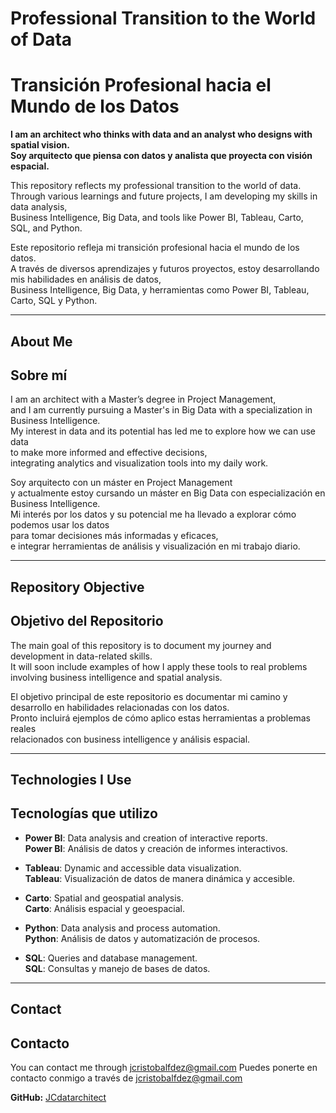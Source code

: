 # Professional Transition to the World of Data  
# Transición Profesional hacia el Mundo de los Datos

**I am an architect who thinks with data and an analyst who designs with spatial vision.**  
**Soy arquitecto que piensa con datos y analista que proyecta con visión espacial.**

This repository reflects my professional transition to the world of data.  
Through various learnings and future projects, I am developing my skills in data analysis,  
Business Intelligence, Big Data, and tools like Power BI, Tableau, Carto, SQL, and Python.

Este repositorio refleja mi transición profesional hacia el mundo de los datos.  
A través de diversos aprendizajes y futuros proyectos, estoy desarrollando mis habilidades en análisis de datos,  
Business Intelligence, Big Data, y herramientas como Power BI, Tableau, Carto, SQL y Python.

---

## About Me  
## Sobre mí

I am an architect with a Master’s degree in Project Management,  
and I am currently pursuing a Master's in Big Data with a specialization in Business Intelligence.  
My interest in data and its potential has led me to explore how we can use data  
to make more informed and effective decisions,  
integrating analytics and visualization tools into my daily work.

Soy arquitecto con un máster en Project Management  
y actualmente estoy cursando un máster en Big Data con especialización en Business Intelligence.  
Mi interés por los datos y su potencial me ha llevado a explorar cómo podemos usar los datos  
para tomar decisiones más informadas y eficaces,  
e integrar herramientas de análisis y visualización en mi trabajo diario.

---

## Repository Objective  
## Objetivo del Repositorio

The main goal of this repository is to document my journey and development in data-related skills.  
It will soon include examples of how I apply these tools to real problems  
involving business intelligence and spatial analysis.

El objetivo principal de este repositorio es documentar mi camino y desarrollo en habilidades relacionadas con los datos.  
Pronto incluirá ejemplos de cómo aplico estas herramientas a problemas reales  
relacionados con business intelligence y análisis espacial.

---

## Technologies I Use  
## Tecnologías que utilizo

- **Power BI**: Data analysis and creation of interactive reports.  
  **Power BI**: Análisis de datos y creación de informes interactivos.

- **Tableau**: Dynamic and accessible data visualization.  
  **Tableau**: Visualización de datos de manera dinámica y accesible.

- **Carto**: Spatial and geospatial analysis.  
  **Carto**: Análisis espacial y geoespacial.

- **Python**: Data analysis and process automation.  
  **Python**: Análisis de datos y automatización de procesos.

- **SQL**: Queries and database management.  
  **SQL**: Consultas y manejo de bases de datos.

---

## Contact  
## Contacto

You can contact me through jcristobalfdez@gmail.com 
Puedes ponerte en contacto conmigo a través de jcristobalfdez@gmail.com

**GitHub:**
[JCdatarchitect](https://github.com/JCdatarchitect)
